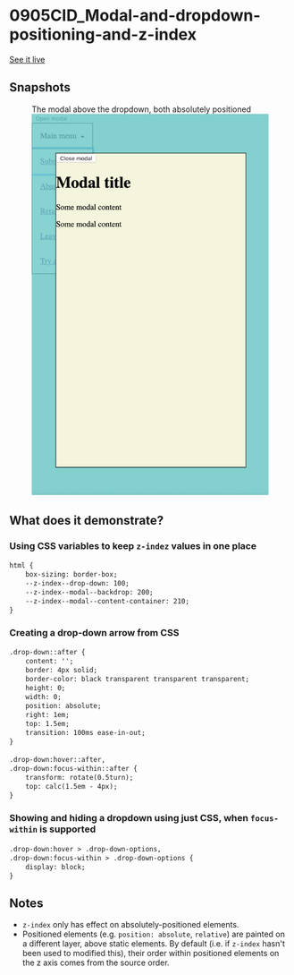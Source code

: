 # 0905CID_Modal-and-dropdown-positioning-and-z-index

[See it live](https://jfhector.github.io/cheat-sheets/code_examples/2019Q4/0905CID_Modal-and-dropdown-positioning-and-z-index/index.html)

## Snapshots

<figure>
  <figcaption>The modal above the dropdown, both absolutely positioned</figcaption>
  <img src="./snapshots/s01.png">
</figure>

## What does it demonstrate?

### Using CSS variables to keep `z-indez` values in one place

```
html {
    box-sizing: border-box;
    --z-index--drop-down: 100;
    --z-index--modal--backdrop: 200;
    --z-index--modal--content-container: 210;
}
```

### Creating a drop-down arrow from CSS

```
.drop-down::after {
    content: '';
    border: 4px solid;
    border-color: black transparent transparent transparent;
    height: 0;
    width: 0;
    position: absolute;
    right: 1em;
    top: 1.5em;
    transition: 100ms ease-in-out;
}

.drop-down:hover::after,
.drop-down:focus-within::after {
    transform: rotate(0.5turn);
    top: calc(1.5em - 4px);
}
```

### Showing and hiding a dropdown using just CSS, when `focus-within` is supported

```
.drop-down:hover > .drop-down-options,
.drop-down:focus-within > .drop-down-options {
    display: block;
}
```

## Notes

* `z-index` only has effect on absolutely-positioned elements.
* Positioned elements (e.g. `position: absolute`, `relative`) are painted on a different layer, above static elements. By default (i.e. if `z-index` hasn't been used to modified this), their order within positioned elements on the z axis comes from the source order.

